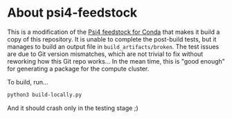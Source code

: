 About psi4-feedstock
====================

This is a modification of the [Psi4 feedstock for Conda](https://github.com/conda-forge/psi4-feedstock/) that makes it
build a copy of this repository. It is unable to complete the post-build tests, but it manages to build an output file
in `build_artifacts/broken`. The test issues are due to Git version mismatches, which are not trivial to fix without
reworking how this Git repo works... In the mean time, this is "good enough" for generating a package for the compute
cluster.

To build, run...
```sh
python3 build-locally.py
```

And it should crash only in the testing stage ;)

